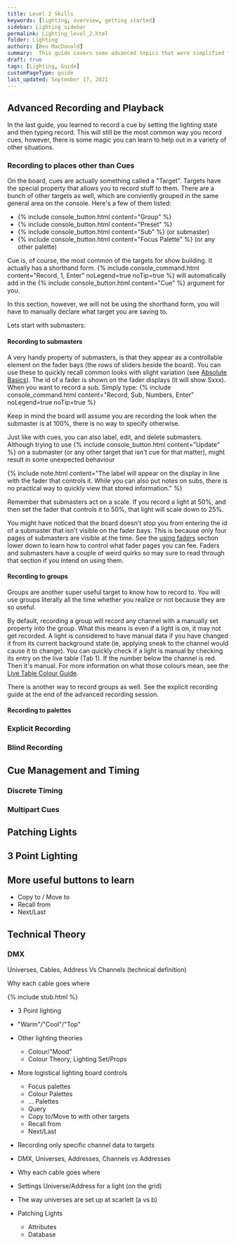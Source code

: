 ```yaml
---
title: Level 2 Skills
keywords: [lighting, overview, getting started]
sidebar: Lighting_sidebar
permalink: Lighting_level_2.html
folder: Lighting
authors: [Ben MacDonald]
summary:  This guide covers some advanced topics that were simplified for level 1. It will also get into a little but of lighting and technical theory.
draft: true
tags: [Lighting, Guide]
customPageType: guide
last_updated: September 17, 2021
---
```


## Advanced Recording and Playback
In the last guide, you learned to record a cue by setting the lighting state and then typing record. This will still be the most common way you record cues, however, there is some magic you can learn to help out in a variety of other situations. 

### Recording to places other than Cues
On the board, cues are actually something called a "Target". Targets have the special property that allows you to record stuff to them. There are a bunch of other targets as well, which are conviently grouped in the same general area on the console. Here's a few of them listed:

- {% include console_button.html content="Group" %}
- {% include console_button.html content="Preset" %}
- {% include console_button.html content="Sub" %} (or submaster)
- {% include console_button.html content="Focus Palette" %} (or any other palette)

Cue is, of course, the most common of the targets for show building. It actually has a shorthand form.
{% include console_command.html content="Record, 1, Enter" noLegend=true noTip=true %}
will automatically add in the {% include console_button.html content="Cue" %} argument for you.

In this section, however, we will not be using the shorthand form, you will have to manually declare what target you are saving to.

Lets start with submasters:
#### Recording to submasters
A very handy property of submasters, is that they appear as a controllable element on the fader bays (the rows of sliders beside the board). You can use these to quickly recall common looks with slight variation (see [Absolute Basics](./Lighting_level_0.html#Using_the_Faders)). The id of a fader is shown on the fader displays (it will show Sxxx). When you want to record a sub. Simply type:
{% include console_command.html content="Record, Sub, Numbers, Enter" noLegend=true noTip=true %}

Keep in mind the board will assume you are recording the look when the submaster is at 100%, there is no way to specify otherwise.

Just like with cues, you can also label, edit, and delete submasters. Although trying to use {% include console_button.html content="Update" %} on a submaster (or any other target that isn't cue for that matter), might result in some unexpected behaviour

{% include note.html content="The label will appear on the display in line with the fader that controls it. While you can also put notes on subs, there is no practical way to quickly view that stored information." %}

Remember that submasters act on a scale. If you record a light at 50%, and then set the fader that controls it to 50%, that light will scale down to 25%.

You might have noticed that the board doesn't stop you from entering the id of a submaster that isn't visible on the fader bays. This is because only four pages of submasters are visible at the time. See the [using faders](404.html) section lower down to learn how to control what fader pages you can fee. Faders and submasters have a couple of weird quirks so may sure to read through that section if you intend on using them.

#### Recording to groups
Groups are another super useful target to know how to record to. You will use groups literally all the time whether you realize or not because they are so useful. 

By default, recording a group will record any channel with a manually set property into the group. What this means is even if a light is on, it may not get recorded. A light is considered to have manual data if you have changed it from its current background state (ie, applying sneak to the channel would cause it to change). You can quickly check if a light is manual by checking its entry on the live table (Tab 1). If the number below the channel is red. Then it's manual. For more information on what those colours mean, see the [Live Table Colour Guide](404.html).

There is another way to record groups as well. See the explicit recording guide at the end of the advanced recording session.

  #### Recording to palettes


  ### Explicit Recording


### Blind Recording

## Cue Management and Timing

  ### Discrete Timing

  ### Multipart Cues

## Patching Lights

## 3 Point Lighting

## More useful buttons to learn
- Copy to / Move to
- Recall from
- Next/Last


## Technical Theory

  ### DMX
  Universes, Cables, Address Vs Channels (technical definition)

  Why each cable goes where


{% include stub.html %}

- 3 Point lighting
- "Warm"/"Cool"/"Top"

- Other lighting theories
  - Colour/"Mood"
  - Colour Theory, Lighting Set/Props
  
- More logistical lighting board controls
  - Focus palettes
  - Colour Palettes
  - ... Palettes
  - Query
  - Copy to/Move to with other targets
  - Recall from
  - Next/Last
- Recording only specific channel data to targets
- DMX, Universes, Addresses, Channels vs Addresses
- Why each cable goes where
- Settings Universe/Address for a light (on the grid)
- The way universes are set up at scarlett (a vs b)
- Patching Lights
  - Attributes
  - Database
